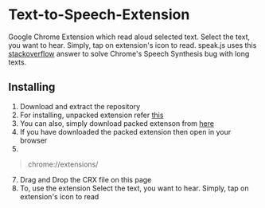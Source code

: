 # Text-to-Speech-Extension 

Google Chrome Extension which read aloud selected text. Select the text, you want to hear. Simply, tap on extension's icon to read.
speak.js uses this [stackoverflow](https://stackoverflow.com/questions/21947730/chrome-speech-synthesis-with-longer-texts/26238763#26238763) answer to solve Chrome's Speech Synthesis bug with long texts.


## Installing
	
 1. Download and extract the repository
 2. For installing, unpacked extension refer [this](http://techapple.net/2015/09/how-to-install-load-unpacked-extension-in-google-chrome-browser-os-chromebooks/)
4. You can also, simply download packed extenson from [here](https://drive.google.com/open?id=1v_QNc8vHXVLfTUOgar2FlOpMr0Yw9mS9) 	
5. If you have downloaded the packed extension then open in your browser
6. 

> chrome://extensions/

7. Drag and Drop the CRX file on this page 
8. To, use the extension Select the text, you want to hear. Simply, tap on extension's icon to read 

		
	


	
	
